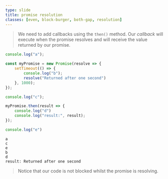 ```yaml
---
type: slide
title: promise resolution
classes: [even, block-burger, both-gap, resolution]
---
```


> We need to add callbacks using the `then()` method.
Our *callback* will execute when the promise resolves and will receive the value returned by our promise.

```js
console.log("a");

const myPromise = new Promise(resolve => {
    setTimeout(() => {
        console.log("b");
        resolve("Returned after one second")
    }, 1000);
});

console.log("c");

myPromise.then(result => {
    console.log("d")
    console.log("result:", result);
});

console.log("e")
```

```plaintext
a
c
e
b
d
result: Returned after one second
```

> Notice that our code is not blocked whilst the promise is resolving.
